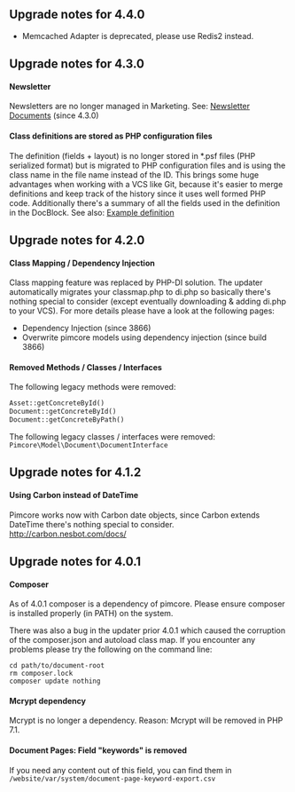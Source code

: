 ##  Upgrade notes for 4.4.0
- Memcached Adapter is deprecated, please use Redis2 instead. 

## Upgrade notes for 4.3.0
#### Newsletter
Newsletters are no longer managed in Marketing. 
See: [Newsletter Documents](../..//03_Documents/07_Document_Types/05_Newsletter_Documents.md) (since 4.3.0) 

#### Class definitions are stored as PHP configuration files
The definition (fields + layout) is no longer stored in *.psf files (PHP serialized format) but is migrated to PHP configuration files and is using the class name in the file name instead of the ID. 
This brings some huge advantages when working with a VCS like Git, because it's easier to merge definitions and keep track of the history since it uses well formed PHP code. Additionally there's a summary of all the fields used in the definition in the DocBlock. 
See also: [Example definition](https://github.com/pimcore/pimcore/blob/master/website_demo/var/classes/definition_blogArticle.php)

## Upgrade notes for 4.2.0
#### Class Mapping / Dependency Injection
Class mapping feature was replaced by PHP-DI solution. The updater automatically migrates your classmap.php to di.php so basically there's nothing special to consider (except eventually downloading & adding di.php to your VCS). 
For more details please have a look at the following pages: 
- Dependency Injection (since 3866)
- Overwrite pimcore models using dependency injection (since build 3866)

#### Removed Methods / Classes / Interfaces
The following legacy methods were removed: 
```php
Asset::getConcreteById()
Document::getConcreteById()
Document::getConcreteByPath()
```

The following legacy classes / interfaces were removed: 
`Pimcore\Model\Document\DocumentInterface`

## Upgrade notes for 4.1.2
#### Using Carbon instead of DateTime
Pimcore works now with Carbon date objects, since Carbon extends DateTime there's nothing special to consider.
http://carbon.nesbot.com/docs/ 

## Upgrade notes for 4.0.1
#### Composer
As of 4.0.1 composer is a dependency of pimcore. Please ensure composer is installed properly (in PATH) on the system.  

There was also a bug in the updater prior 4.0.1 which caused the corruption of the composer.json and autoload class map.
If you encounter any problems please try the following on the command line:  
```
cd path/to/document-root
rm composer.lock
composer update nothing
``` 

#### Mcrypt  dependency
Mcrypt is no longer a dependency. Reason: Mcrypt will be removed in PHP 7.1.

#### Document Pages: Field "keywords" is removed
If you need any content out of this field, you can find them in `/website/var/system/document-page-keyword-export.csv`

